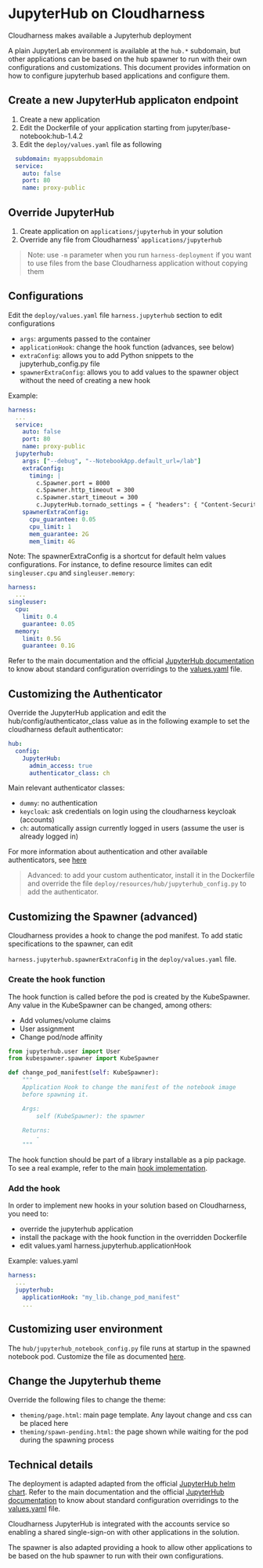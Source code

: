 # JupyterHub on Cloudharness

Cloudharness makes available a Jupyterhub deployment 

A plain JupyterLab environment is available at the `hub.*` subdomain, but other applications can be based on 
the hub spawner to run with their own configurations and customizations.
This document provides information on how to configure jupyterhub based applications and configure them.

## Create a new JupyterHub applicaton endpoint

1. Create a new application
1. Edit the Dockerfile of your application starting from jupyter/base-notebook:hub-1.4.2
1. Edit the `deploy/values.yaml` file as following

```yaml
  subdomain: myappsubdomain
  service:
    auto: false
    port: 80
    name: proxy-public
```

## Override JupyterHub

1. Create application on `applications/jupyterhub` in your solution
1. Override any file from Cloudharness' `applications/jupyterhub`

> Note: use `-m` parameter when you run `harness-deployment` if you want to use files
> from the base Cloudharness application without copying them

## Configurations

Edit the `deploy/values.yaml` file `harness.jupyterhub` section  to edit configurations
- `args`: arguments passed to the container
- `applicationHook`: change the hook function (advances, see below)
- `extraConfig`: allows you to add Python snippets to the jupyterhub_config.py file
- `spawnerExtraConfig`: allows you to add values to the spawner object without the need of creating a new hook

Example:
```yaml
harness:
  ...
  service:
    auto: false
    port: 80
    name: proxy-public
  jupyterhub:
    args: ["--debug", "--NotebookApp.default_url=/lab"]
    extraConfig:
      timing: |
        c.Spawner.port = 8000
        c.Spawner.http_timeout = 300
        c.Spawner.start_timeout = 300
        c.JupyterHub.tornado_settings = { "headers": { "Content-Security-Policy": "frame-ancestors 'self' *.ch.local localhost"}}
    spawnerExtraConfig:
      cpu_guarantee: 0.05
      cpu_limit: 1
      mem_guarantee: 2G
      mem_limit: 4G
```

Note: The spawnerExtraConfig is a shortcut for default helm values configurations.
For instance, to define resource limites can edit `singleuser.cpu` and `singleuser.memory`:

```yaml
harness:
  ...
singleuser:
  cpu:
    limit: 0.4
    guarantee: 0.05
  memory:
    limit: 0.5G
    guarantee: 0.1G
```

Refer to the main documentation and the official [JupyterHub documentation](https://zero-to-jupyterhub.readthedocs.io/) to know about standard
configuration overridings
to the [values.yaml](../applications/jupyterhub/deploy/values.yaml) file.


## Customizing the Authenticator

Override the JupyterHub application and edit the hub/config/authenticator_class value as in the 
following example to set the cloudharness default authenticator:

```yaml
hub:
  config:
    JupyterHub:
      admin_access: true
      authenticator_class: ch
```

Main relevant authenticator classes:
- `dummy`: no authentication
- `keycloak`: ask credentials on login using the cloudharness keycloak (accounts)
- `ch`: automatically assign currently logged in users (assume the user is already logged in)


For more information about authentication and other available authenticators, 
see [here](https://zero-to-jupyterhub.readthedocs.io/en/latest/administrator/authentication.html)

> Advanced: to add your custom authenticator, install it in the Dockerfile and override the file
> `deploy/resources/hub/jupyterhub_config.py` to add the authenticator.

## Customizing the Spawner (advanced)

Cloudharness provides a hook to change the pod manifest.
To add static specifications to the spawner, can edit

`harness.jupyterhub.spawnerExtraConfig` in the `deploy/values.yaml` file.

### Create the hook function 

The hook function is called before the pod is created by the KubeSpawner.
Any value in the KubeSpawner can be changed, among others:

- Add volumes/volume claims
- User assignment
- Change pod/node affinity

```python
from jupyterhub.user import User
from kubespawner.spawner import KubeSpawner

def change_pod_manifest(self: KubeSpawner):
    """
    Application Hook to change the manifest of the notebook image
    before spawning it.

    Args:
        self (KubeSpawner): the spawner

    Returns:
        -
    """
```

The hook function should be part of a library installable as a pip package.
To see a real example, refer to the main [hook implementation](../applications/jupyterhub/src/harness_jupyter/harness_jupyter/jupyterhub.py).

### Add the hook

In order to implement new hooks in your solution based on Cloudharness, you need to:
- override the jupyterhub application
- install the package with the hook function in the overridden Dockerfile
- edit values.yaml harness.jupyterhub.applicationHook

Example:
values.yaml
```yaml
harness:
  ...
  jupyterhub:
    applicationHook: "my_lib.change_pod_manifest"
    ...
```

## Customizing user environment

The `hub/jupyterhub_notebook_config.py` file runs at startup in the spawned notebook pod.
Customize the file as documented [here](https://jupyterhub.readthedocs.io/en/stable/reference/config-user-env.html).

## Change the Jupyterhub theme
Override the following files to change the theme:

- `theming/page.html`: main page template. Any layout change and css can be placed here
- `theming/spawn-pending.html`: the page shown while waiting for the pod during the spawning process

## Technical details

The deployment is adapted adapted from the official [JupyterHub helm chart](https://github.com/jupyterhub/helm-chart).
Refer to the main documentation and the official [JupyterHub documentation](https://zero-to-jupyterhub.readthedocs.io/) to know about standard
configuration overridings
to the [values.yaml](../applications/jupyterhub/deploy/values.yaml) file.

Cloudharness JupyterHub is integrated with the accounts service so enabling a shared single-sign-on with other applications in the solution.

The spawner is also adapted providing a hook to allow other applications to be based on the hub spawner to run with their own configurations.
